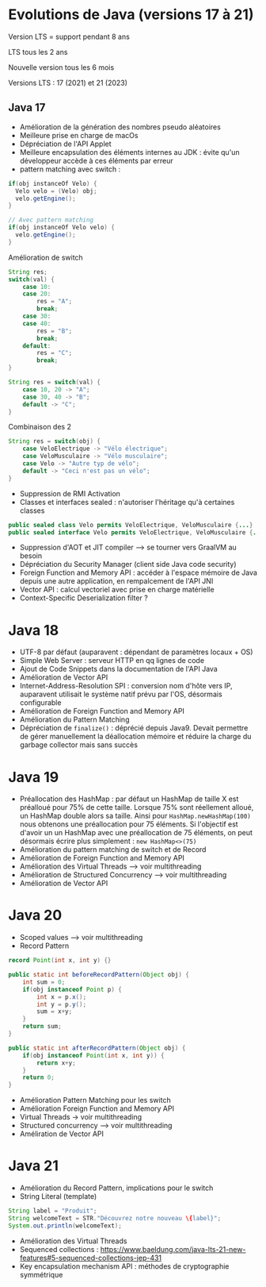 # Evolutions de Java (versions 17 à 21)

Version LTS = support pendant 8 ans

LTS tous les 2 ans

Nouvelle version tous les 6 mois

Versions LTS : 17 (2021) et 21 (2023)


## Java 17

- Amélioration de la génération des nombres pseudo aléatoires
- Meilleure prise en charge de macOs
- Dépréciation de l'API Applet
- Meilleure encapsulation des éléments internes au JDK : évite qu'un développeur accède à ces éléments par erreur
- pattern matching avec switch :

```java
if(obj instanceOf Velo) {
  Velo velo = (Velo) obj;
  velo.getEngine();
}

// Avec pattern matching
if(obj instanceOf Velo velo) {
  velo.getEngine();
}
```

Amélioration de switch
```java
String res;
switch(val) {
	case 10:
	case 20:
		res = "A";
		break;
	case 30:
	case 40:
		res = "B";
		break;
	default:
		res = "C";
		break;
}

String res = switch(val) {
	case 10, 20 -> "A";
	case 30, 40 -> "B";
	default -> "C";
}
```
Combinaison des 2
```java
String res = switch(obj) {
	case VeloElectrique -> "Vélo électrique";
	case VeloMusculaire -> "Vélo musculaire";
	case Velo -> "Autre typ de vélo";
	default -> "Ceci n'est pas un vélo";
}
```

- Suppression de RMI Activation
- Classes et interfaces sealed : n'autoriser l'héritage qu'à certaines classes
```java
public sealed class Velo permits VeloElectrique, VeloMusculaire {...}
public sealed interface Velo permits VeloElectrique, VeloMusculaire {...}
```
- Suppression d'AOT et JIT compiler --> se tourner vers GraalVM au besoin
- Dépréciation du Security Manager (client side Java code security)
- Foreign Function and Memory API : accéder à l'espace mémoire de Java depuis une autre application, en rempalcement de l'API JNI
- Vector API : calcul vectoriel avec prise en charge matérielle
- Context-Specific Deserialization filter ?

# Java 18
- UTF-8 par défaut (auparavent : dépendant de paramètres locaux + OS)
- Simple Web Server : serveur HTTP en qq lignes de code
- Ajout de Code Snippets dans la documentation de l'API Java
- Amélioration de Vector API
- Internet-Address-Resolution SPI : conversion nom d'hôte vers IP, auparavent utilisait le système natif prévu par l'OS, désormais configurable
- Amélioration de Foreign Function and Memory API
- Amélioration du Pattern Matching
- Dépréciation de `finalize()` : déprécié depuis Java9. Devait permettre de gérer manuellement la déallocation mémoire et réduire la charge du garbage collector mais sans succès

# Java 19
- Préallocation des HashMap : par défaut un HashMap de taille X est préalloué pour 75% de cette taille. Lorsque 75% sont réellement alloué, un HashMap double alors sa taille. Ainsi pour `HashMap.newHashMap(100)` nous obtenons une préallocation pour 75 éléments. Si l'objectif est d'avoir un un HashMap avec une préallocation de 75 éléments, on peut désormais écrire plus simplement : `new HashMap<>(75)`
- Amélioration du pattern matching de switch et de Record
- Amélioration de Foreign Function and Memory API
- Amélioration des Virtual Threads --> voir multithreading
- Amélioration de Structured Concurrency --> voir multithreading
- Amélioration de Vector API

# Java 20
- Scoped values --> voir multithreading
- Record Pattern
```java
record Point(int x, int y) {}

public static int beforeRecordPattern(Object obj) { 
	int sum = 0; 
	if(obj instanceof Point p) { 
		int x = p.x(); 
		int y = p.y(); 
		sum = x+y; 
	} 
	return sum; 
} 

public static int afterRecordPattern(Object obj) { 
	if(obj instanceof Point(int x, int y)) { 
		return x+y; 
	} 
	return 0; 
}
```
- Amélioration Pattern Matching pour les switch
- Amélioration Foreign Function and Memory API
- Virtual Threads -> voir multithreading
- Structured concurrency --> voir multithreading
- Améliration de Vector API

# Java 21

- Amélioration du Record Pattern, implications pour le switch
- String Literal (template)
```java
String label = "Produit";
String welcomeText = STR."Découvrez notre nouveau \{label}";
System.out.println(welcomeText);
```
- Amélioration des Virtual Threads
- Sequenced collections : https://www.baeldung.com/java-lts-21-new-features#5-sequenced-collections-jep-431
- Key encapsulation mechanism API : méthodes de cryptographie symmétrique